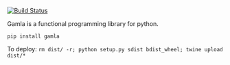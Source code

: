 [![Build Status](https://travis-ci.com/uriva/gamla.svg?branch=master)](https://travis-ci.com/uriva/gamla)

Gamla is a functional programming library for python.

`pip install gamla`

To deploy: `rm dist/ -r; python setup.py sdist bdist_wheel; twine upload dist/*`
